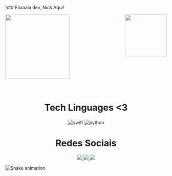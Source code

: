 h## Faaaala dev, Nick Aqui!

<div>
  
  <img height="200em" src="https://github-readme-stats.vercel.app/api?username=nickkennedi&show_icons=true&theme=great-gatsby&include_all_commits=true&count_private=true"/>
  <img align="right" height="130em" src="https://github-readme-stats.vercel.app/api/top-langs/?username=nickkennedi&layout=compact&langs_count=16&theme=great-gatsby"/>
</div>
<br>

<div  align="center"> 
  <div style="display: inline_block"><br>
    <h1 align="center">Tech Linguages <3</h1>
    <img align="center" alt="swift"  
            <img src="https://img.shields.io/badge/swift-F54A2A?style=for-the-badge&logo=swift&logoColor=white" />    
    <img align="center"  alt="python" 
            <img src="https://img.shields.io/badge/python-3670A0?style=for-the-badge&logo=python&logoColor=ffdd54" /> 
   </div>
    
  
  <h1 align="center">Redes Sociais</h1>
    <a href = "mailto: nickconta10@gmail.com">
      <img  src="https://img.shields.io/badge/Gmail-D14836?style=for-the-badge&logo=gmail&logoColor=white">
    </a>
    <a href = "https://www.linkedin.com/in/nick-kennedy99/">
      <img  src="https://img.shields.io/badge/linkedin-%230077B5.svg?style=for-the-badge&logo=linkedin&logoColor=white">
    </a>
    <a href = "https://www.instagram.com/nickkennedi/">
      <img  src="https://img.shields.io/badge/Instagram-%23E4405F.svg?style=for-the-badge&logo=Instagram&logoColor=white">
    </a>
</div>
  
![Snake animation](https://github.com/nickkennedi/nickkennedi/blob/output/github-contribution-grid-snake.svg)
